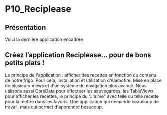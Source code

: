 # P10_Reciplease

## Présentation
Voici la dernière application encadrée
## Créez l’application Reciplease… pour de bons petits plats !
Le principe de l'application : afficher des recettes en fonction du contenu de notre frigo. Pour cela, installation et utilisation d'Alamofire.
Mise en place de plusieurs Views et d'un système de navigation plus avancé. Nous utilisons aussi CoreData pour effectuer les sauvegardes, les TableViews pour afficher les recettes, le principe du "J'aime" avec telle ou telle recette pour la mettre dans les favoris.
Une application qui demande beaucoup de travail, mais qui permet d'apprendre beaucoup.

